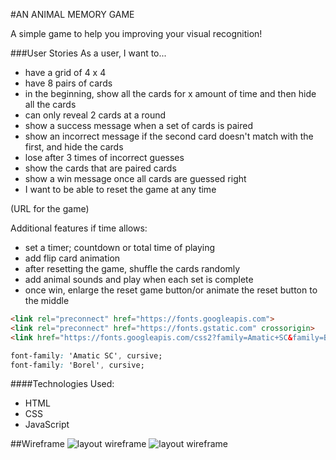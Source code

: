 #AN ANIMAL MEMORY GAME

A simple game to help you improving your visual recognition! 


###User Stories
As a user, I want to...
- have a grid of 4 x 4
- have 8 pairs of cards
- in the beginning, show all the cards for x amount of time and then hide all the cards
- can only reveal 2 cards at a round
- show a success message when a set of cards is paired
- show an incorrect message if the second card doesn't match with the first, and hide the cards
- lose after 3 times of incorrect guesses
- show the cards that are paired cards
- show a win message once all cards are guessed right
- I want to be able to reset the game at any time

 (URL for the game)

 Additional features if time allows:
 - set a timer; countdown or total time of playing
 - add flip card animation
 - after resetting the game, shuffle the cards randomly
 - add animal sounds and play when each set is complete
 - once win, enlarge the reset game button/or animate the reset button to the middle

```html
<link rel="preconnect" href="https://fonts.googleapis.com">
<link rel="preconnect" href="https://fonts.gstatic.com" crossorigin>
<link href="https://fonts.googleapis.com/css2?family=Amatic+SC&family=Borel&display=swap" rel="stylesheet">
```
```css
font-family: 'Amatic SC', cursive;
font-family: 'Borel', cursive;
```
####Technologies Used:
 - HTML
 - CSS
 - JavaScript

##Wireframe
![layout wireframe](https://i.imgur.com/MwKXmD9.png)
![layout wireframe](https://i.imgur.com/DWVtOU3.png)